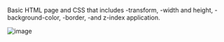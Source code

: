 Basic HTML page and CSS that includes
-transform, 
-width and height,
-background-color,
-border,
-and z-index
application. 





![image](https://github.com/user-attachments/assets/0325ce98-1b95-46bb-ab4e-f3b5eba85091)
